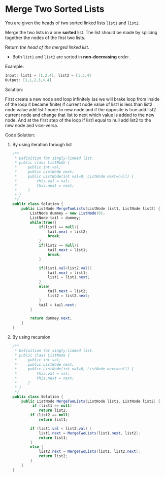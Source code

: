 # Merge Two Sorted Lists

You are given the heads of two sorted linked lists `list1` and `list2`.

Merge the two lists in a one **sorted** list. The list should be made by splicing together the nodes of the first two lists.

Return *the head of the merged linked list*.

- Both `list1` and `list2` are sorted in **non-decreasing** order.

Example:

```csharp
Input: list1 = [1,2,4], list2 = [1,3,4]
Output: [1,1,2,3,4,4]
```

Solution:

First create a new node and loop infinitely (as we will brake loop from inside of the loop it became finite)  if current node value of list1 is less than list2 node value add list 1 node to new node and if the opposite is true add list2 current node and change that list to next which value is added to the new node. And at the first step of the loop if list1 equal to null add list2 to the new node and vice-versa.

Code Solution:

1. By using iteration through list
   
   ```csharp
   /**
    * Definition for singly-linked list.
    * public class ListNode {
    *     public int val;
    *     public ListNode next;
    *     public ListNode(int val=0, ListNode next=null) {
    *         this.val = val;
    *         this.next = next;
    *     }
    * }
    */
   public class Solution {
       public ListNode MergeTwoLists(ListNode list1, ListNode list2) {
           ListNode dummey = new ListNode(0);
           ListNode tail = dummey;
           while(true){
               if(list1 == null){
                   tail.next = list2;
                   break;
               }
               if(list2 == null){
                   tail.next = list1;
                   break;
               }
   
               if(list1.val<list2.val){
                   tail.next = list1;
                   list1 = list1.next;
               }
               else{
                   tail.next = list2;
                   list2 = list2.next;
               }
               tail = tail.next;
           }
   
           return dummey.next;
       }
   }
   ```

2. By using recursion 
   
   ```csharp
   /**
    * Definition for singly-linked list.
    * public class ListNode {
    *     public int val;
    *     public ListNode next;
    *     public ListNode(int val=0, ListNode next=null) {
    *         this.val = val;
    *         this.next = next;
    *     }
    * }
    */
   public class Solution {
       public ListNode MergeTwoLists(ListNode list1, ListNode list2) {
            if (list1 == null)
               return list2;
           if (list2 == null)
               return list1;
   
           if (list1.val < list2.val) {
               list1.next = MergeTwoLists(list1.next, list2);
               return list1;
           }
           else {
               list2.next = MergeTwoLists(list1, list2.next);
               return list2;
           }
       }
   }
   ```
